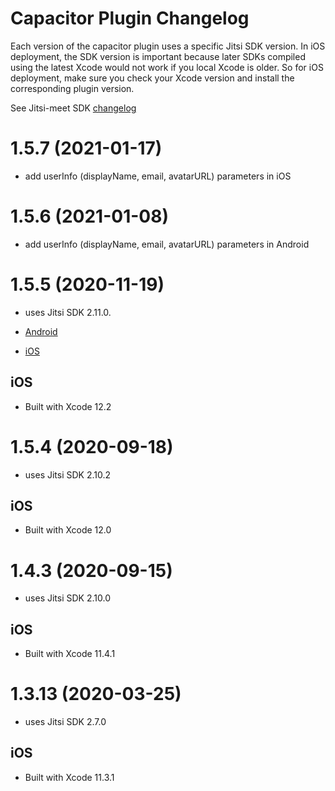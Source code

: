 # Capacitor Plugin Changelog

Each version of the capacitor plugin uses a specific Jitsi SDK version. In iOS deployment, the SDK version is important because later SDKs compiled using the latest Xcode would not work if you local Xcode is older. So for iOS deployment, make sure you check your Xcode version and install the corresponding plugin version.  

See Jitsi-meet SDK [changelog](https://github.com/jitsi/jitsi-meet-release-notes/blob/master/CHANGELOG-MOBILE-SDKS.md)

# 1.5.7 (2021-01-17)

- add userInfo (displayName, email, avatarURL) parameters in iOS

# 1.5.6 (2021-01-08)

- add userInfo (displayName, email, avatarURL) parameters in Android

# 1.5.5 (2020-11-19)

- uses Jitsi SDK 2.11.0.

- [Android](https://github.com/jitsi/jitsi-meet/releases/tag/android-sdk-2.11.0)
- [iOS](https://github.com/jitsi/jitsi-meet/releases/tag/ios-sdk-2.11.0)

## iOS

- Built with Xcode 12.2

# 1.5.4 (2020-09-18)

- uses Jitsi SDK 2.10.2

## iOS

- Built with Xcode 12.0

# 1.4.3 (2020-09-15)

- uses Jitsi SDK 2.10.0

## iOS

- Built with Xcode 11.4.1

# 1.3.13 (2020-03-25)

- uses Jitsi SDK 2.7.0

## iOS

- Built with Xcode 11.3.1

